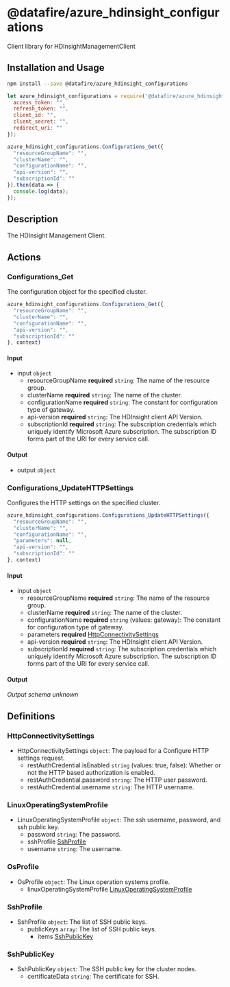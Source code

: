 # @datafire/azure_hdinsight_configurations

Client library for HDInsightManagementClient

## Installation and Usage
```bash
npm install --save @datafire/azure_hdinsight_configurations
```
```js
let azure_hdinsight_configurations = require('@datafire/azure_hdinsight_configurations').create({
  access_token: "",
  refresh_token: "",
  client_id: "",
  client_secret: "",
  redirect_uri: ""
});

azure_hdinsight_configurations.Configurations_Get({
  "resourceGroupName": "",
  "clusterName": "",
  "configurationName": "",
  "api-version": "",
  "subscriptionId": ""
}).then(data => {
  console.log(data);
});
```

## Description

The HDInsight Management Client.

## Actions

### Configurations_Get
The configuration object for the specified cluster.


```js
azure_hdinsight_configurations.Configurations_Get({
  "resourceGroupName": "",
  "clusterName": "",
  "configurationName": "",
  "api-version": "",
  "subscriptionId": ""
}, context)
```

#### Input
* input `object`
  * resourceGroupName **required** `string`: The name of the resource group.
  * clusterName **required** `string`: The name of the cluster.
  * configurationName **required** `string`: The constant for configuration type of gateway.
  * api-version **required** `string`: The HDInsight client API Version.
  * subscriptionId **required** `string`: The subscription credentials which uniquely identify Microsoft Azure subscription. The subscription ID forms part of the URI for every service call.

#### Output
* output `object`

### Configurations_UpdateHTTPSettings
Configures the HTTP settings on the specified cluster.


```js
azure_hdinsight_configurations.Configurations_UpdateHTTPSettings({
  "resourceGroupName": "",
  "clusterName": "",
  "configurationName": "",
  "parameters": null,
  "api-version": "",
  "subscriptionId": ""
}, context)
```

#### Input
* input `object`
  * resourceGroupName **required** `string`: The name of the resource group.
  * clusterName **required** `string`: The name of the cluster.
  * configurationName **required** `string` (values: gateway): The constant for configuration type of gateway.
  * parameters **required** [HttpConnectivitySettings](#httpconnectivitysettings)
  * api-version **required** `string`: The HDInsight client API Version.
  * subscriptionId **required** `string`: The subscription credentials which uniquely identify Microsoft Azure subscription. The subscription ID forms part of the URI for every service call.

#### Output
*Output schema unknown*



## Definitions

### HttpConnectivitySettings
* HttpConnectivitySettings `object`: The payload for a Configure HTTP settings request.
  * restAuthCredential.isEnabled `string` (values: true, false): Whether or not the HTTP based authorization is enabled.
  * restAuthCredential.password `string`: The HTTP user password.
  * restAuthCredential.username `string`: The HTTP username.

### LinuxOperatingSystemProfile
* LinuxOperatingSystemProfile `object`: The ssh username, password, and ssh public key.
  * password `string`: The password.
  * sshProfile [SshProfile](#sshprofile)
  * username `string`: The username.

### OsProfile
* OsProfile `object`: The Linux operation systems profile.
  * linuxOperatingSystemProfile [LinuxOperatingSystemProfile](#linuxoperatingsystemprofile)

### SshProfile
* SshProfile `object`: The list of SSH public keys.
  * publicKeys `array`: The list of SSH public keys.
    * items [SshPublicKey](#sshpublickey)

### SshPublicKey
* SshPublicKey `object`: The SSH public key for the cluster nodes.
  * certificateData `string`: The certificate for SSH.


